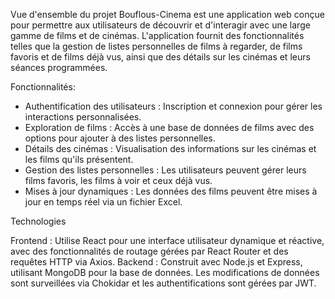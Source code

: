 Vue d'ensemble du projet
Bouflous-Cinema est une application web conçue pour permettre aux utilisateurs de découvrir et d'interagir avec une large gamme de films et de cinémas. L'application fournit des fonctionnalités telles que la gestion de listes personnelles de films à regarder, de films favoris et de films déjà vus, ainsi que des détails sur les cinémas et leurs séances programmées.

Fonctionnalités:

- Authentification des utilisateurs : Inscription et connexion pour gérer les interactions personnalisées.
- Exploration de films : Accès à une base de données de films avec des options pour ajouter à des listes personnelles.
- Détails des cinémas : Visualisation des informations sur les cinémas et les films qu'ils présentent.
- Gestion des listes personnelles : Les utilisateurs peuvent gérer leurs films favoris, les films à voir et ceux déjà vus.
- Mises à jour dynamiques : Les données des films peuvent être mises à jour en temps réel via un fichier Excel.

  
Technologies

Frontend : Utilise React pour une interface utilisateur dynamique et réactive, avec des fonctionnalités de routage gérées par React Router et des requêtes HTTP via Axios.
Backend : Construit avec Node.js et Express, utilisant MongoDB pour la base de données. Les modifications de données sont surveillées via Chokidar et les authentifications sont gérées par JWT.
